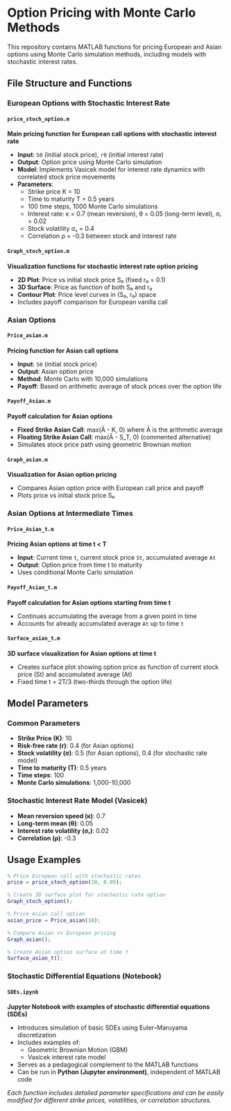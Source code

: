# Option Pricing with Monte Carlo Methods

This repository contains MATLAB functions for pricing European and Asian options using Monte Carlo simulation methods, including models with stochastic interest rates.

##  File Structure and Functions

###  European Options with Stochastic Interest Rate

#### `price_stoch_option.m`
**Main pricing function for European call options with stochastic interest rate**
- **Input**: `S0` (initial stock price), `r0` (initial interest rate)
- **Output**: Option price using Monte Carlo simulation
- **Model**: Implements Vasicek model for interest rate dynamics with correlated stock price movements
- **Parameters**:
  - Strike price K = 10
  - Time to maturity T = 0.5 years
  - 100 time steps, 1000 Monte Carlo simulations
  - Interest rate: κ = 0.7 (mean reversion), θ = 0.05 (long-term level), σᵣ = 0.02
  - Stock volatility σₛ = 0.4
  - Correlation ρ = -0.3 between stock and interest rate

#### `Graph_stoch_option.m`
**Visualization functions for stochastic interest rate option pricing**
- **2D Plot**: Price vs initial stock price S₀ (fixed r₀ = 0.1)
- **3D Surface**: Price as function of both S₀ and r₀
- **Contour Plot**: Price level curves in (S₀, r₀) space
- Includes payoff comparison for European vanilla call

###  Asian Options

#### `Price_asian.m`
**Pricing function for Asian call options**
- **Input**: `S0` (initial stock price)
- **Output**: Asian option price
- **Method**: Monte Carlo with 10,000 simulations
- **Payoff**: Based on arithmetic average of stock prices over the option life

#### `Payoff_Asian.m`
**Payoff calculation for Asian options**
- **Fixed Strike Asian Call**: max(Ā - K, 0) where Ā is the arithmetic average
- **Floating Strike Asian Call**: max(Ā - S_T, 0) (commented alternative)
- Simulates stock price path using geometric Brownian motion

#### `Graph_asian.m`
**Visualization for Asian option pricing**
- Compares Asian option price with European call price and payoff
- Plots price vs initial stock price S₀

###  Asian Options at Intermediate Times

#### `Price_Asian_t.m`
**Pricing Asian options at time t < T**
- **Input**: Current time `t`, current stock price `St`, accumulated average `At`
- **Output**: Option price from time t to maturity
- Uses conditional Monte Carlo simulation

#### `Payoff_Asian_t.m`
**Payoff calculation for Asian options starting from time t**
- Continues accumulating the average from a given point in time
- Accounts for already accumulated average `At` up to time `t`

#### `Surface_asian_t.m`
**3D surface visualization for Asian options at time t**
- Creates surface plot showing option price as function of current stock price (St) and accumulated average (At)
- Fixed time t = 2T/3 (two-thirds through the option life)

## Model Parameters

### Common Parameters
- **Strike Price (K)**: 10
- **Risk-free rate (r)**: 0.4 (for Asian options)
- **Stock volatility (σ)**: 0.5 (for Asian options), 0.4 (for stochastic rate model)
- **Time to maturity (T)**: 0.5 years
- **Time steps**: 100
- **Monte Carlo simulations**: 1,000-10,000

### Stochastic Interest Rate Model (Vasicek)
- **Mean reversion speed (κ)**: 0.7
- **Long-term mean (θ)**: 0.05
- **Interest rate volatility (σᵣ)**: 0.02
- **Correlation (ρ)**: -0.3

##  Usage Examples

```matlab
% Price European call with stochastic rates
price = price_stoch_option(10, 0.05);

% Create 3D surface plot for stochastic rate option
Graph_stoch_option();

% Price Asian call option
asian_price = Price_asian(10);

% Compare Asian vs European pricing
Graph_asian();

% Create Asian option surface at time t
Surface_asian_t();
```


### Stochastic Differential Equations (Notebook)

#### `SDEs.ipynb`  
**Jupyter Notebook with examples of stochastic differential equations (SDEs)**  
- Introduces simulation of basic SDEs using Euler–Maruyama discretization  
- Includes examples of:  
  - Geometric Brownian Motion (GBM)  
  - Vasicek interest rate model  
- Serves as a pedagogical complement to the MATLAB functions  
- Can be run in **Python (Jupyter environment)**, independent of MATLAB code  




*Each function includes detailed parameter specifications and can be easily modified for different strike prices, volatilities, or correlation structures.*
